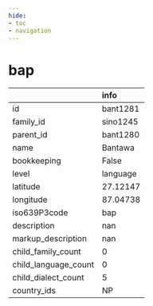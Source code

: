 ```yaml
---
hide:
- toc
- navigation
---
```

# bap
|                      | info     |
|:---------------------|:---------|
| id                   | bant1281 |
| family_id            | sino1245 |
| parent_id            | bant1280 |
| name                 | Bantawa  |
| bookkeeping          | False    |
| level                | language |
| latitude             | 27.12147 |
| longitude            | 87.04738 |
| iso639P3code         | bap      |
| description          | nan      |
| markup_description   | nan      |
| child_family_count   | 0        |
| child_language_count | 0        |
| child_dialect_count  | 5        |
| country_ids          | NP       |